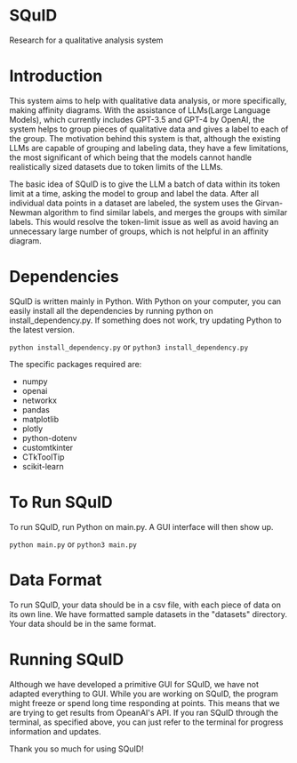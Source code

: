 # SQuID
Research for a qualitative analysis system

# Introduction
This system aims to help with qualitative data analysis, or more specifically, making affinity diagrams. With the assistance of LLMs(Large Language Models), which currently includes GPT-3.5 and GPT-4 by OpenAI, the system helps to group pieces of qualitative data and gives a label to each of the group. The motivation behind this system is that, although the existing LLMs are capable of grouping and labeling data, they have a few limitations, the most significant of which being that the models cannot handle realistically sized datasets due to token limits of the LLMs. 

The basic idea of SQuID is to give the LLM a batch of data within its token limit at a time, asking the model to group and label the data. After all individual data points in a dataset are labeled, the system uses the Girvan-Newman algorithm to find similar labels, and merges the groups with similar labels. This would resolve the token-limit issue as well as avoid having an unnecessary large number of groups, which is not helpful in an affinity diagram.

# Dependencies

SQuID is written mainly in Python. With Python on your computer, you can easily install all the dependencies by running python on install_dependency.py. If something does not work, try updating Python to the latest version.

`python install_dependency.py`
or
`python3 install_dependency.py`

The specific packages required are:

- numpy
- openai
- networkx
- pandas
- matplotlib
- plotly
- python-dotenv
- customtkinter
- CTkToolTip
- scikit-learn

# To Run SQuID
To run SQuID, run Python on main.py. A GUI interface will then show up.

`python main.py`
or
`python3 main.py`

# Data Format
To run SQuID, your data should be in a csv file, with each piece of data on its own line.
We have formatted sample datasets in the "datasets" directory. Your data should be in the same format.

# Running SQuID
Although we have developed a primitive GUI for SQuID, we have not adapted everything to GUI. While you are working on SQuID, the program might freeze or spend long time responding at points. This means that we are trying to get results from OpeanAI's API. If you ran SQuID through the terminal, as specified above, you can just refer to the terminal for progress information and updates.

Thank you so much for using SQuID!


